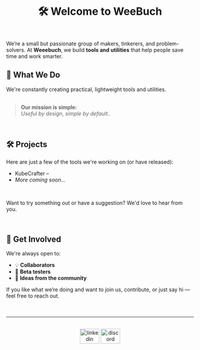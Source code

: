 <h1 align="center">🛠️ Welcome to WeeBuch</h1>
<br>

We’re a small but passionate group of makers, tinkerers, and problem-solvers. At **Weeebuch**, we build **tools and utilities** that help people save time and work smarter.

## 🧰 What We Do

We're constantly creating practical, lightweight tools and utilities.
<br>
<br>


> **Our mission is simple:**
> <br>
> _Useful by design, simple by default.._
<br>


## 🛠️ Projects

Here are just a few of the tools we're working on (or have released):
<br>

- KubeCrafter –  
- _More coming soon..._
<br>

Want to try something out or have a suggestion? We'd love to hear from you.

<br>

## 🤝 Get Involved

We're always open to:

- 💡 **Collaborators**  
- 🧪 **Beta testers**  
- 💬 **Ideas from the community**

If you like what we’re doing and want to join us, contribute, or just say hi — feel free to reach out.
<br>
<br>
<br>

---
<br>






<div align="center">
  <img src="https://raw.githubusercontent.com/maurodesouza/profile-readme-generator/master/src/assets/icons/social/linkedin/default.svg" width="52" height="40" alt="linkedin logo"  />

  <img src="https://raw.githubusercontent.com/maurodesouza/profile-readme-generator/master/src/assets/icons/social/discord/default.svg" width="52" height="40" alt="discord logo"  />
</div>


